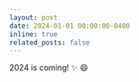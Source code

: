 ```yaml
---
layout: post
date: 2024-01-01 00:00:00-0400
inline: true
related_posts: false
---
```


2024 is coming! :sparkles: :smile:
